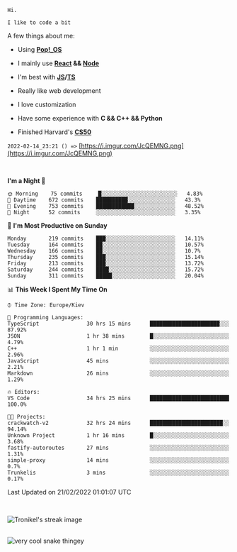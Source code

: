 ```
Hi.

I like to code a bit
```

A few things about me:

-   Using **[Pop!\_OS](https://pop.system76.com/)**

-   I mainly use **[React](https://reactjs.org/) && [Node](https://nodejs.org/en/)**

-   I'm best with **[JS](https://www.javascript.com/)/[TS](https://www.typescriptlang.org/)**

-   Really like web development

-   I love customization

-   Have some experience with **C && C++ && Python**

-   Finished Harvard's **[CS50](https://cs50.harvard.edu)**

`2022-02-14_23:21 () =>` [https://i.imgur.com/JcQEMNG.png](https://i.imgur.com/JcQEMNG.png)

<br>

<!--START_SECTION:waka-->
**I'm a Night 🦉** 

```text
🌞 Morning    75 commits     █░░░░░░░░░░░░░░░░░░░░░░░░   4.83% 
🌆 Daytime    672 commits    ██████████░░░░░░░░░░░░░░░   43.3% 
🌃 Evening    753 commits    ████████████░░░░░░░░░░░░░   48.52% 
🌙 Night      52 commits     ░░░░░░░░░░░░░░░░░░░░░░░░░   3.35%

```
📅 **I'm Most Productive on Sunday** 

```text
Monday       219 commits    ███░░░░░░░░░░░░░░░░░░░░░░   14.11% 
Tuesday      164 commits    ██░░░░░░░░░░░░░░░░░░░░░░░   10.57% 
Wednesday    166 commits    ██░░░░░░░░░░░░░░░░░░░░░░░   10.7% 
Thursday     235 commits    ███░░░░░░░░░░░░░░░░░░░░░░   15.14% 
Friday       213 commits    ███░░░░░░░░░░░░░░░░░░░░░░   13.72% 
Saturday     244 commits    ████░░░░░░░░░░░░░░░░░░░░░   15.72% 
Sunday       311 commits    █████░░░░░░░░░░░░░░░░░░░░   20.04%

```


📊 **This Week I Spent My Time On** 

```text
⌚︎ Time Zone: Europe/Kiev

💬 Programming Languages: 
TypeScript               30 hrs 15 mins      ██████████████████████░░░   87.92% 
JSON                     1 hr 38 mins        █░░░░░░░░░░░░░░░░░░░░░░░░   4.79% 
C++                      1 hr 1 min          ░░░░░░░░░░░░░░░░░░░░░░░░░   2.96% 
JavaScript               45 mins             ░░░░░░░░░░░░░░░░░░░░░░░░░   2.21% 
Markdown                 26 mins             ░░░░░░░░░░░░░░░░░░░░░░░░░   1.29%

🔥 Editors: 
VS Code                  34 hrs 25 mins      █████████████████████████   100.0%

🐱‍💻 Projects: 
crackwatch-v2            32 hrs 24 mins      ███████████████████████░░   94.14% 
Unknown Project          1 hr 16 mins        █░░░░░░░░░░░░░░░░░░░░░░░░   3.68% 
fastify-autoroutes       27 mins             ░░░░░░░░░░░░░░░░░░░░░░░░░   1.31% 
simple-proxy             14 mins             ░░░░░░░░░░░░░░░░░░░░░░░░░   0.7% 
Trunkelis                3 mins              ░░░░░░░░░░░░░░░░░░░░░░░░░   0.17%

```


 Last Updated on 21/02/2022 01:01:07 UTC
<!--END_SECTION:waka-->

<br>

<p><img align="center" src="https://github-readme-streak-stats.herokuapp.com/?user=Trunkelis&theme=dark" alt="Tronikel's streak image" /></p>

<br>

<img title="" src="https://raw.githubusercontent.com/Trunkelis/Trunkelis/output/github-contribution-grid-snake.svg" alt="very cool snake thingey" data-align="left">
